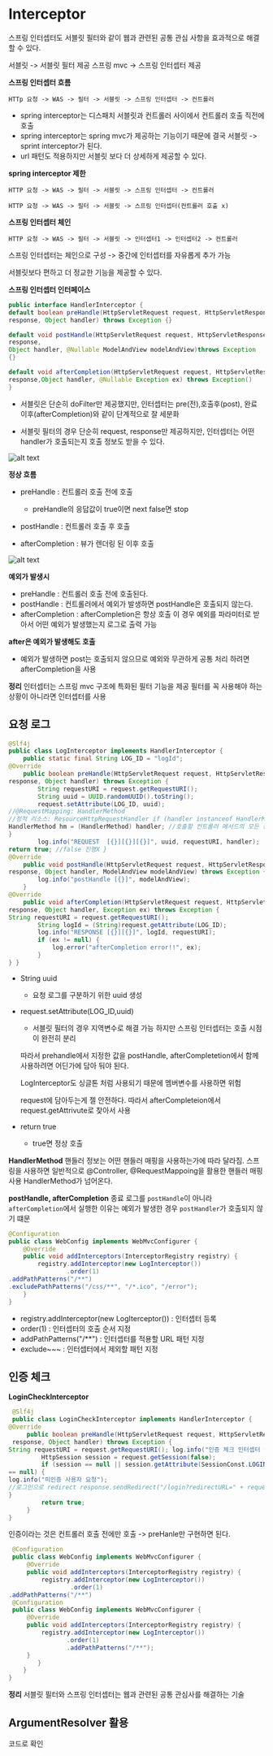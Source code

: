 # Interceptor

스프링 인터셉터도 서블릿 필터와 같이 웹과 관련된 공통 관심 사항을 효과적으로 해결할 수 있다.

서블릿 -> 서블릿 필터 제공
스프링 mvc -> 스프링 인터셉터 제공


**스프링 인터셉터 흐름**
~~~
HTTp 요청 -> WAS -> 필터 -> 서블릿 -> 스프링 인터셉터 -> 컨트롤러
~~~

* spring interceptor는 디스패치 서블릿과 컨트롤러 사이에서 컨트롤러 호출 직전에 호출
* spring interceptor는 spring mvc가 제공하는 기능이기 때문에 결국  서블릿 -> sprint interceptor가 된다.
* url 패턴도 적용하지만 서블릿 보다 더 상세하게 제공할 수 있다.

**spring interceptor 제한**
~~~
HTTP 요청 -> WAS -> 필터 -> 서블릿 -> 스프링 인터셉터 -> 컨트롤러

HTTP 요청 -> WAS -> 필터 -> 서블릿 -> 스프링 인터셉터(컨트롤러 호출 x)
~~~


**스프링 인터셉터 체인**
~~~
HTTP 요청 -> WAS -> 필터 -> 서블릿 -> 인터셉터1 -> 인터셉터2 -> 컨트롤러
~~~

스프링 인터셉터는 체인으로 구성 -> 중간에 인터셉터를 자유롭게 추가 가능

서블릿보다 편하고 더 정교한 기능을 제공할 수 있다.

**스프링 인터셉터 인터페이스**

~~~java
public interface HandlerInterceptor {
default boolean preHandle(HttpServletRequest request, HttpServletResponse
response, Object handler) throws Exception {}

default void postHandle(HttpServletRequest request, HttpServletResponse
response,
Object handler, @Nullable ModelAndView modelAndView)throws Exception 
{}

default void afterCompletion(HttpServletRequest request, HttpServletResponse
response,Object handler, @Nullable Exception ex) throws Exception()
}
~~~

* 서블릿은 단순히 doFilter만 제공했지만, 인터셉터는 pre(전),호출후(post), 완료 이후(afterCompletion)와 같이 단계적으로 잘 세분화

* 서블릿 필터의 경우 단순히 request, response만 제공하지만, 인터셉터는 어떤 handler가 호출되는지 호출 정보도 받을 수 있다.

![alt text](image-4.png)

**정상 흐름**

* preHandle : 컨트롤러 호출 전에 호출
    * preHandle의 응답값이 true이면 next false면 stop

* postHandle : 컨트롤러 호출 후 호출
* afterCompletion : 뷰가 렌더링 된 이후 호출

![alt text](image-5.png)

**예외가 발생시**

* preHandle : 컨트롤러 호출 전에 호출된다.
* postHandle : 컨트롤러에서 예외가 발생하면 postHandle은 호출되지 않는다.
* afterCompletion : afterCompletion은 항상 호출 이 경우 예외를 파라미터로 받아서 어떤 예외가 발생했는지 로그로 출력 가능

**after은 예외가 발생해도 호출**

* 예외가 발생하면 post는 호출되지 않으므로 예외와 무관하게 공통 처리 하려면 afterCompletion을 사용

**정리**
인터셉터는 스프링 mvc 구조에 특화된 필터 기능을 제공
필터를 꼭 사용해야 하는 상황이 아니라면 인터셉터를 사용

## 요청 로그

~~~java
@Slf4j
public class LogInterceptor implements HandlerInterceptor {
    public static final String LOG_ID = "logId";
@Override
    public boolean preHandle(HttpServletRequest request, HttpServletResponse
response, Object handler) throws Exception {
        String requestURI = request.getRequestURI();
        String uuid = UUID.randomUUID().toString();
        request.setAttribute(LOG_ID, uuid);
//@RequestMapping: HandlerMethod
//정적 리소스: ResourceHttpRequestHandler if (handler instanceof HandlerMethod) {
HandlerMethod hm = (HandlerMethod) handler; //호출할 컨트롤러 메서드의 모든 정보가 포함되어 있다.
}
        log.info("REQUEST  [{}][{}][{}]", uuid, requestURI, handler);
return true; //false 진행X }
@Override
    public void postHandle(HttpServletRequest request, HttpServletResponse
response, Object handler, ModelAndView modelAndView) throws Exception {
        log.info("postHandle [{}]", modelAndView);
    }
@Override
    public void afterCompletion(HttpServletRequest request, HttpServletResponse
response, Object handler, Exception ex) throws Exception {
String requestURI = request.getRequestURI();
        String logId = (String)request.getAttribute(LOG_ID);
        log.info("RESPONSE [{}][{}]", logId, requestURI);
        if (ex != null) {
            log.error("afterCompletion error!!", ex);
        }
} }
~~~

* String uuid
    * 요청 로그를 구분하기 위한 uuid 생성
* request.setAttribute(LOG_ID,uuid)
    * 서블릿 필터의 경우 지역변수로 해결 가능
    하지만 스프링 인터셉터는 호출 시점이 완전히 분리

    따라서 prehandle에서 지정한 값을 postHandle, afterCompletetion에서 함께 사용하려면 어딘가에 담아 둬야 된다.

    LogInterceptor도 싱글톤 처럼 사용되기 때문에 멤버변수를 사용하면 위험

    request에 담아두는게 젤 안전하다.
    따라서 afterCompleteion에서 request.getAttrivute로 찾아서 사용
* return true
    * true면 정상 호출


**HandlerMethod**
핸들러 정보는 어떤 핸들러 매핑을 사용하는가에 따라 달라짐. 스프링을 사용하면 일반적으로 @Controller, @RequestMappoing을 활용한 핸들러 매핑 사용 HandlerMethod가 넘어온다.

**postHandle, afterCompletion**
종료 로그를 `postHandle`이 아니라 `afterCompletion`에서 실행한 이유는 예외가 발생한 경우 `postHandler`가 호출되지 않기 떄문


~~~java
@Configuration
public class WebConfig implements WebMvcConfigurer {
    @Override
    public void addInterceptors(InterceptorRegistry registry) {
        registry.addInterceptor(new LogInterceptor())
                .order(1)
.addPathPatterns("/**")
.excludePathPatterns("/css/**", "/*.ico", "/error");
    }
}
~~~
* registry.addInterceptor(new LogIterceptor()) : 인터셉터 등록
* order(1) : 인터셉터의 호출 순서 지정
* addPathPatterns("/**") : 인터셉터를 적용할 URL 패턴 지정
* exclude~~~ : 인터셉터에서 제외할 패턴 지정

## 인증 체크

**LoginCheckInterceptor**

~~~java
 @Slf4j
 public class LoginCheckInterceptor implements HandlerInterceptor {
@Override
     public boolean preHandle(HttpServletRequest request, HttpServletResponse
 response, Object handler) throws Exception {
String requestURI = request.getRequestURI(); log.info("인증 체크 인터셉터 실행 {}", requestURI);
         HttpSession session = request.getSession(false);
         if (session == null || session.getAttribute(SessionConst.LOGIN_MEMBER)
== null) {
log.info("미인증 사용자 요청");
//로그인으로 redirect response.sendRedirect("/login?redirectURL=" + requestURI); return false;
}
         return true;
     }
}
~~~

인증이라는 것은 컨트롤러 호출 전에만 호출 -> preHanle만 구현하면 된다.
~~~java
 @Configuration
 public class WebConfig implements WebMvcConfigurer {
     @Override
     public void addInterceptors(InterceptorRegistry registry) {
         registry.addInterceptor(new LogInterceptor())
                 .order(1)
.addPathPatterns("/**")
 @Configuration
 public class WebConfig implements WebMvcConfigurer {
     @Override
     public void addInterceptors(InterceptorRegistry registry) {
         registry.addInterceptor(new LogInterceptor())
                .order(1)
                .addPathPatterns("/**");
     }
        }
    }
}
~~~

**정리**
서블릿 필터와 스프링 인터셉터는 웹과 관련된 공통 관심사를 해결하는 기술

## ArgumentResolver 활용

코드로 확인